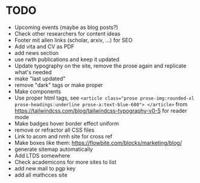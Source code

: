 # TODO

- Upcoming events (maybe as blog posts?)
- Check other researchers for content ideas
- Footer mit allen links (scholar, arxiv, ...) for SEO
- Add vita and CV as PDF
- add news section
- use rwth publications and keep it updated
- Update typography on the site, remove the prose again and replicate what's needed
- make "last updated"
- remove "dark" tags or make proper
- Make components
- Use proper html tags, see `<article class="prose prose-img:rounded-xl prose-headings:underline prose-a:text-blue-600"> </article>` from https://tailwindcss.com/blog/tailwindcss-typography-v0-5 for reader mode
- Make badges hover border effect uniform
- remove or refractor all CSS files
- Link to acom and nmh site for cross ref
- Make boxes like them: https://flowbite.com/blocks/marketing/blog/
- generate sitemap automatically
- Add LTDS somewhere
- Check academicons for more sites to list
- add new mail to pgp key
- add all mathcces site
